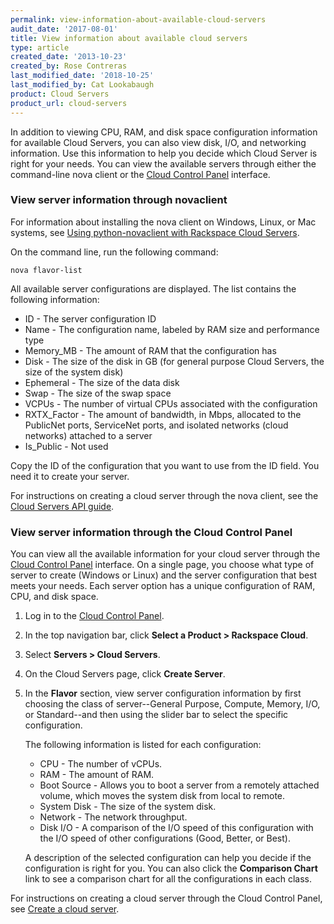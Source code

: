 ```yaml
---
permalink: view-information-about-available-cloud-servers
audit_date: '2017-08-01'
title: View information about available cloud servers
type: article
created_date: '2013-10-23'
created_by: Rose Contreras
last_modified_date: '2018-10-25'
last_modified_by: Cat Lookabaugh
product: Cloud Servers
product_url: cloud-servers
---
```


In addition to viewing CPU, RAM, and disk space configuration information for
available Cloud Servers, you can also view disk, I/O, and networking information.
Use this information to help you decide which Cloud Server is right for your needs.
You can view the available servers through either the command-line nova client
or the [Cloud Control Panel](https://login.rackspace.com) interface.

### View server information through novaclient

For information about installing the nova client on Windows, Linux, or
Mac systems, see [Using python-novaclient with Rackspace Cloud Servers](/support/how-to/using-python-novaclient-with-the-rackspace-cloud).

On the command line, run the following command:

    nova flavor-list

All available server configurations are displayed. The list contains the following information:

- ID - The server configuration ID
- Name - The configuration name, labeled by RAM size and performance type
- Memory\_MB - The amount of RAM that the configuration has
- Disk - The size of the disk in GB (for general purpose Cloud Servers, the size of the system disk)
- Ephemeral - The size of the data disk
- Swap - The size of the swap space
- VCPUs - The number of virtual CPUs associated with the configuration
- RXTX\_Factor - The amount of bandwidth, in Mbps, allocated to the PublicNet ports,
  ServiceNet ports, and isolated networks (cloud networks) attached to a server
- Is_Public - Not used

Copy the ID of the configuration that you want to use from the ID field. You need it to create your server.

For instructions on creating a cloud server through the nova client, see the
[Cloud Servers API guide](https://docs.rackspace.com/docs/cloud-servers/v2/developer-guide/).

### View server information through the Cloud Control Panel

You can view all the available information for your cloud server through the
[Cloud Control Panel](https://login.rackspace.com) interface. On a single page,
 you choose what type of server to create (Windows or Linux) and the server
 configuration that best meets your needs. Each server option has a unique
 configuration of RAM, CPU, and disk space.

1. Log in to the [Cloud Control Panel](https://login.rackspace.com).
2. In the top navigation bar, click **Select a Product > Rackspace Cloud**.
3. Select **Servers > Cloud Servers**.
4. On the Cloud Servers page, click **Create Server**.
5. In the **Flavor** section, view server configuration information by first
   choosing the class of server--General Purpose, Compute, Memory, I/O, or
   Standard--and then using the slider bar to select the specific configuration.

   The following information is listed for each configuration:

      - CPU - The number of vCPUs.
      - RAM - The amount of RAM.
      - Boot Source - Allows you to boot a server from a remotely attached volume,
        which moves the system disk from local to remote.
      - System Disk - The size of the system disk.
      - Network - The network throughput.
      - Disk I/O - A comparison of the I/O speed of this configuration with the
        I/O speed of other configurations (Good, Better, or Best).

   A description of the selected configuration can help you decide if the
   configuration is right for you. You can also click the **Comparison Chart**
   link to see a comparison chart for all the configurations in each class.

For instructions on creating a cloud server through the Cloud Control Panel,
see [Create a cloud server](/support/how-to/create-a-cloud-server).
